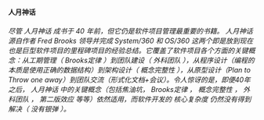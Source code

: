 #### 人月神话

###### 尽管 人月神话 成书于 40 年前，但它仍是软件项目管理最重要的书籍。 人月神话 源自作者 Fred Brooks 领导并完成 System/360 和 OS/360 这两个即是放到现在也是巨型软件项目的里程碑项目的经验总结。它覆盖了软件项目各个方面的关键概念：从工期管理（ Brooks定律 ）到团队建设（ 外科团队 ），从程序设计（编程的本质是使用正确的数据结构）到架构设计（ 概念完整性 ），从原型设计（Plan to Throw one away）到团队交流（形式化文档+会议）。令人惊讶的是，即便40年之后， 人月神话 中的关键概念（包括焦油坑， Brooks定律 ， 概念完整性 ， 外科团队 ， 第二版效应 等等）依然适用，而软件开发的 核心复杂度 仍然没有得到解决（ 没有银弹 ）。



